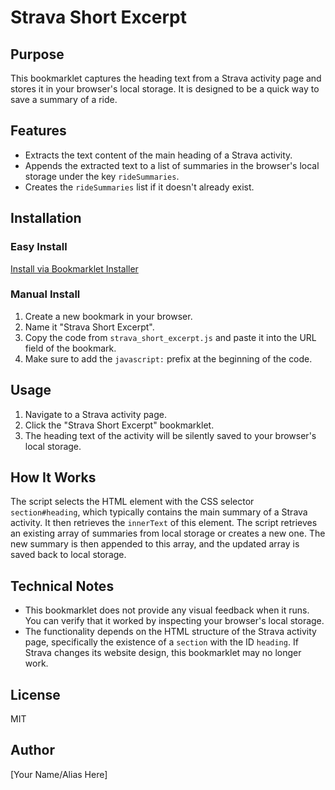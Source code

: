 # Strava Short Excerpt

## Purpose
This bookmarklet captures the heading text from a Strava activity page and stores it in your browser's local storage. It is designed to be a quick way to save a summary of a ride.

## Features
- Extracts the text content of the main heading of a Strava activity.
- Appends the extracted text to a list of summaries in the browser's local storage under the key `rideSummaries`.
- Creates the `rideSummaries` list if it doesn't already exist.

## Installation

### Easy Install
[Install via Bookmarklet Installer](https://austegard.com/web-utilities/bookmarklet-installer.html?bookmarklet=strava_short_excerpt.js)

### Manual Install
1. Create a new bookmark in your browser.
2. Name it "Strava Short Excerpt".
3. Copy the code from `strava_short_excerpt.js` and paste it into the URL field of the bookmark.
4. Make sure to add the `javascript:` prefix at the beginning of the code.

## Usage
1. Navigate to a Strava activity page.
2. Click the "Strava Short Excerpt" bookmarklet.
3. The heading text of the activity will be silently saved to your browser's local storage.

## How It Works
The script selects the HTML element with the CSS selector `section#heading`, which typically contains the main summary of a Strava activity. It then retrieves the `innerText` of this element. The script retrieves an existing array of summaries from local storage or creates a new one. The new summary is then appended to this array, and the updated array is saved back to local storage.

## Technical Notes
- This bookmarklet does not provide any visual feedback when it runs. You can verify that it worked by inspecting your browser's local storage.
- The functionality depends on the HTML structure of the Strava activity page, specifically the existence of a `section` with the ID `heading`. If Strava changes its website design, this bookmarklet may no longer work.

## License
MIT

## Author
[Your Name/Alias Here]
